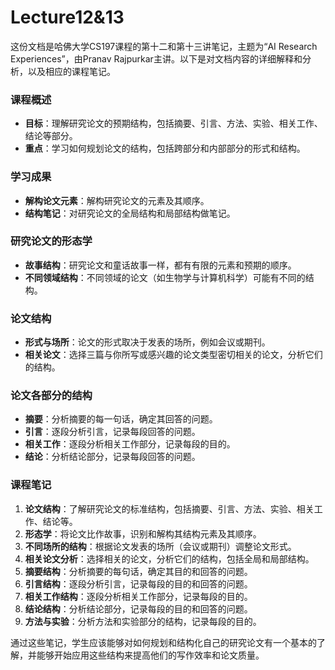 # Lecture12&13

这份文档是哈佛大学CS197课程的第十二和第十三讲笔记，主题为“AI Research Experiences”，由Pranav Rajpurkar主讲。以下是对文档内容的详细解释和分析，以及相应的课程笔记。

### 课程概述
- **目标**：理解研究论文的预期结构，包括摘要、引言、方法、实验、相关工作、结论等部分。
- **重点**：学习如何规划论文的结构，包括跨部分和内部部分的形式和结构。

### 学习成果
- **解构论文元素**：解构研究论文的元素及其顺序。
- **结构笔记**：对研究论文的全局结构和局部结构做笔记。

### 研究论文的形态学
- **故事结构**：研究论文和童话故事一样，都有有限的元素和预期的顺序。
- **不同领域结构**：不同领域的论文（如生物学与计算机科学）可能有不同的结构。

### 论文结构
- **形式与场所**：论文的形式取决于发表的场所，例如会议或期刊。
- **相关论文**：选择三篇与你所写或感兴趣的论文类型密切相关的论文，分析它们的结构。

### 论文各部分的结构
- **摘要**：分析摘要的每一句话，确定其回答的问题。
- **引言**：逐段分析引言，记录每段回答的问题。
- **相关工作**：逐段分析相关工作部分，记录每段的目的。
- **结论**：分析结论部分，记录每段回答的问题。

### 课程笔记
1. **论文结构**：了解研究论文的标准结构，包括摘要、引言、方法、实验、相关工作、结论等。
2. **形态学**：将论文比作故事，识别和解构其结构元素及其顺序。
3. **不同场所的结构**：根据论文发表的场所（会议或期刊）调整论文形式。
4. **相关论文分析**：选择相关的论文，分析它们的结构，包括全局和局部结构。
5. **摘要结构**：分析摘要的每句话，确定其目的和回答的问题。
6. **引言结构**：逐段分析引言，记录每段的目的和回答的问题。
7. **相关工作结构**：逐段分析相关工作部分，记录每段的目的。
8. **结论结构**：分析结论部分，记录每段的目的和回答的问题。
9. **方法与实验**：分析方法和实验部分的结构，记录每段的目的。

通过这些笔记，学生应该能够对如何规划和结构化自己的研究论文有一个基本的了解，并能够开始应用这些结构来提高他们的写作效率和论文质量。